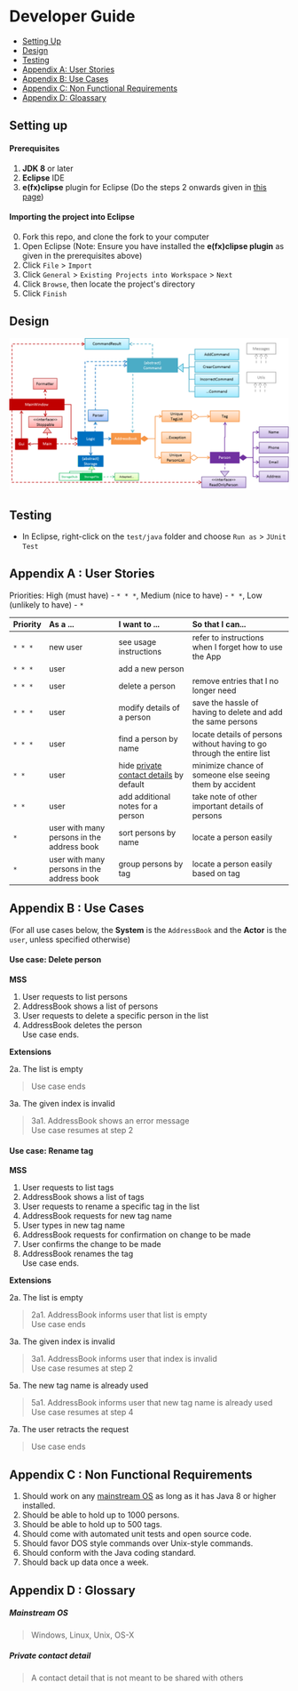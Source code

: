 # Developer Guide

* [Setting Up](#setting-up)
* [Design](#design)
* [Testing](#testing)
* [Appendix A: User Stories](#appendix-a--user-stories)
* [Appendix B: Use Cases](#appendix-b--use-cases)
* [Appendix C: Non Functional Requirements](#appendix-c--non-functional-requirements)
* [Appendix D: Gloassary](#appendix-d--glossary)

## Setting up

#### Prerequisites

1. **JDK 8** or later
2. **Eclipse** IDE
3. **e(fx)clipse** plugin for Eclipse (Do the steps 2 onwards given in
   [this page](http://www.eclipse.org/efxclipse/install.html#for-the-ambitious))


#### Importing the project into Eclipse

0. Fork this repo, and clone the fork to your computer
1. Open Eclipse (Note: Ensure you have installed the **e(fx)clipse plugin** as given in the prerequisites above)
2. Click `File` > `Import`
3. Click `General` > `Existing Projects into Workspace` > `Next`
4. Click `Browse`, then locate the project's directory
5. Click `Finish`

## Design
<img src="images/mainClassDiagram.png"/>

## Testing

* In Eclipse, right-click on the `test/java` folder and choose `Run as` > `JUnit Test`

## Appendix A : User Stories

Priorities: High (must have) - `* * *`, Medium (nice to have)  - `* *`,  Low (unlikely to have) - `*`


Priority | As a ... | I want to ... | So that I can...
-------- | :-------- | :--------- | :-----------
`* * *` | new user | see usage instructions | refer to instructions when I forget how to use the App
`* * *` | user | add a new person |
`* * *` | user | delete a person | remove entries that I no longer need
`* * *` | user | modify details of a person | save the hassle of having to delete and add the same persons
`* * *` | user | find a person by name | locate details of persons without having to go through the entire list
`* *` | user | hide [private contact details](#private-contact-detail) by default | minimize chance of someone else seeing them by accident
`* *` | user | add additional notes for a person | take note of other important details of persons
`*` | user with many persons in the address book | sort persons by name | locate a person easily
`*` | user with many persons in the address book | group persons by tag | locate a person easily based on tag


## Appendix B : Use Cases

(For all use cases below, the **System** is the `AddressBook` and the **Actor** is the `user`, unless specified otherwise)

#### Use case: Delete person

**MSS**

1. User requests to list persons
2. AddressBook shows a list of persons
3. User requests to delete a specific person in the list
4. AddressBook deletes the person <br>
Use case ends.

**Extensions**

2a. The list is empty

> Use case ends

3a. The given index is invalid

> 3a1. AddressBook shows an error message <br>
  Use case resumes at step 2
  
#### Use case: Rename tag

**MSS**

1. User requests to list tags
2. AddressBook shows a list of tags
3. User requests to rename a specific tag in the list
4. AddressBook requests for new tag name
5. User types in new tag name
6. AddressBook requests for confirmation on change to be made
7. User confirms the change to be made
8. AddressBook renames the tag <br>
Use case ends.

**Extensions**

2a. The list is empty

> 2a1. AddressBook informs user that list is empty <br>
  Use case ends

3a. The given index is invalid

> 3a1. AddressBook informs user that index is invalid <br>
  Use case resumes at step 2
  
5a. The new tag name is already used

> 5a1. AddressBook informs user that new tag name is already used <br>
  Use case resumes at step 4

7a. The user retracts the request

> Use case ends

## Appendix C : Non Functional Requirements

1. Should work on any [mainstream OS](#mainstream-os) as long as it has Java 8 or higher installed.
2. Should be able to hold up to 1000 persons.
3. Should be able to hold up to 500 tags. 
4. Should come with automated unit tests and open source code.
5. Should favor DOS style commands over Unix-style commands.
6. Should conform with the Java coding standard. 
6. Should back up data once a week. 

## Appendix D : Glossary

##### Mainstream OS

> Windows, Linux, Unix, OS-X

##### Private contact detail

> A contact detail that is not meant to be shared with others
